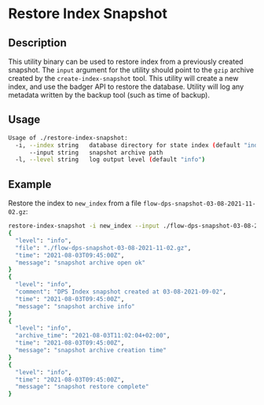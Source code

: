 # Restore Index Snapshot

## Description

This utility binary can be used to restore index from a previously created snapshot.
The `input` argument for the utility should point to the `gzip` archive created by the `create-index-snapshot` tool.
This utility will create a new index, and use the badger API to restore the database.
Utility will log any metadata written by the backup tool (such as time of backup).

## Usage

```sh
Usage of ./restore-index-snapshot:
  -i, --index string   database directory for state index (default "index")
      --input string   snapshot archive path
  -l, --level string   log output level (default "info")
```

## Example

Restore the index to `new_index` from a file `flow-dps-snapshot-03-08-2021-11-02.gz`:

```sh
restore-index-snapshot -i new_index --input ./flow-dps-snapshot-03-08-2021-11-02.gz 2> >(jq)
{
  "level": "info",
  "file": "./flow-dps-snapshot-03-08-2021-11-02.gz",
  "time": "2021-08-03T09:45:00Z",
  "message": "snapshot archive open ok"
}
{
  "level": "info",
  "comment": "DPS Index snapshot created at 03-08-2021-09-02",
  "time": "2021-08-03T09:45:00Z",
  "message": "snapshot archive info"
}
{
  "level": "info",
  "archive_time": "2021-08-03T11:02:04+02:00",
  "time": "2021-08-03T09:45:00Z",
  "message": "snapshot archive creation time"
}
{
  "level": "info",
  "time": "2021-08-03T09:45:00Z",
  "message": "snapshot restore complete"
}
```
